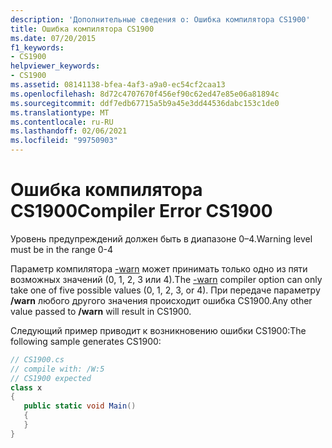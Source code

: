 ```yaml
---
description: 'Дополнительные сведения о: Ошибка компилятора CS1900'
title: Ошибка компилятора CS1900
ms.date: 07/20/2015
f1_keywords:
- CS1900
helpviewer_keywords:
- CS1900
ms.assetid: 08141138-bfea-4af3-a9a0-ec54cf2caa13
ms.openlocfilehash: 8d72c4707670f456ef90c62ed47e85e06a81894c
ms.sourcegitcommit: ddf7edb67715a5b9a45e3dd44536dabc153c1de0
ms.translationtype: MT
ms.contentlocale: ru-RU
ms.lasthandoff: 02/06/2021
ms.locfileid: "99750903"
---
```

# <a name="compiler-error-cs1900"></a><span data-ttu-id="5c7eb-103">Ошибка компилятора CS1900</span><span class="sxs-lookup"><span data-stu-id="5c7eb-103">Compiler Error CS1900</span></span>

<span data-ttu-id="5c7eb-104">Уровень предупреждений должен быть в диапазоне 0–4.</span><span class="sxs-lookup"><span data-stu-id="5c7eb-104">Warning level must be in the range 0-4</span></span>  
  
 <span data-ttu-id="5c7eb-105">Параметр компилятора [-warn](../language-reference/compiler-options/warn-compiler-option.md) может принимать только одно из пяти возможных значений (0, 1, 2, 3 или 4).</span><span class="sxs-lookup"><span data-stu-id="5c7eb-105">The [-warn](../language-reference/compiler-options/warn-compiler-option.md) compiler option can only take one of five possible values (0, 1, 2, 3, or 4).</span></span> <span data-ttu-id="5c7eb-106">При передаче параметру **/warn** любого другого значения происходит ошибка CS1900.</span><span class="sxs-lookup"><span data-stu-id="5c7eb-106">Any other value passed to **/warn** will result in CS1900.</span></span>  
  
 <span data-ttu-id="5c7eb-107">Следующий пример приводит к возникновению ошибки CS1900:</span><span class="sxs-lookup"><span data-stu-id="5c7eb-107">The following sample generates CS1900:</span></span>  
  
```csharp  
// CS1900.cs  
// compile with: /W:5  
// CS1900 expected  
class x  
{  
   public static void Main()  
   {  
   }  
}  
```
